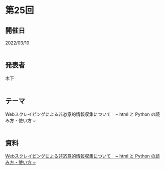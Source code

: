 # 第25回  
## 開催日  
2022/03/10  
<br>

## 発表者  
木下  
<br>

## テーマ  
Webスクレイピングによる非恣意的情報収集について　~ html と Python の読み方・使い方 ~  
<br>

## 資料  
[Webスクレイピングによる非恣意的情報収集について　~ html と Python の読み方・使い方 ~](https://tachibanahajime.github.io/group/no25/no25.pdf "第25回")  
<br>
